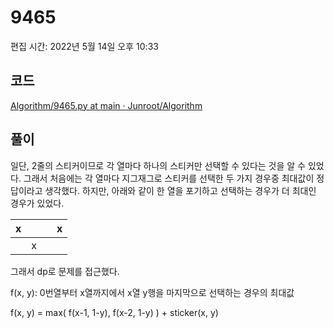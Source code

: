 # 9465

편집 시간: 2022년 5월 14일 오후 10:33

## 코드

[Algorithm/9465.py at main · Junroot/Algorithm](https://github.com/Junroot/Algorithm/blob/main/backjoon/9465.py)

## 풀이

일단, 2줄의 스티커이므로 각 열마다 하나의 스티커만 선택할 수 있다는 것을 알 수 있었다. 그래서 처음에는 각 열마다 지그재그로 스티커를 선택한 두 가지 경우중 최대값이 정답이라고 생각했다. 하지만, 아래와 같이 한 열을 포기하고 선택하는 경우가 더 최대인 경우가 있었다. 

| x |  |  | x |
| --- | --- | --- | --- |
|  | x |  |  |

그래서 dp로 문제를 접근했다.

f(x, y): 0번열부터 x열까지에서 x열 y행을 마지막으로 선택하는 경우의 최대값

f(x, y) = max( f(x-1, 1-y), f(x-2, 1-y) ) + sticker(x, y)